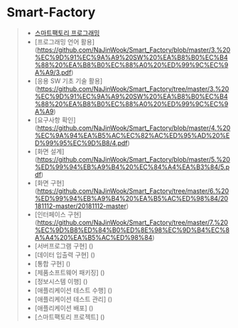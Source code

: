 # Smart-Factory
> * [스마트팩토리 프로그래밍](https://github.com/NaJinWook/Smart_Factory/blob/master/1.%20%EC%8A%A4%EB%A7%88%ED%8A%B8%ED%8C%A9%ED%86%A0%EB%A6%AC%20%ED%94%84%EB%A1%9C%EA%B7%B8%EB%9E%98%EB%B0%8D/1.pdf)
> * [프로그래밍 언어 활용]
(https://github.com/NaJinWook/Smart_Factory/blob/master/3.%20%EC%9D%91%EC%9A%A9%20SW%20%EA%B8%B0%EC%B4%88%20%EA%B8%B0%EC%88%A0%20%ED%99%9C%EC%9A%A9/3.pdf)
> * [응용 SW 기초 기술 활용]
(https://github.com/NaJinWook/Smart_Factory/tree/master/3.%20%EC%9D%91%EC%9A%A9%20SW%20%EA%B8%B0%EC%B4%88%20%EA%B8%B0%EC%88%A0%20%ED%99%9C%EC%9A%A9)
> * [요구사항 확인]
(https://github.com/NaJinWook/Smart_Factory/blob/master/4.%20%EC%9A%94%EA%B5%AC%EC%82%AC%ED%95%AD%20%ED%99%95%EC%9D%B8/4.pdf)
> * [화면 설계]
(https://github.com/NaJinWook/Smart_Factory/blob/master/5.%20%ED%99%94%EB%A9%B4%20%EC%84%A4%EA%B3%84/5.pdf)
> * [화면 구현]
(https://github.com/NaJinWook/Smart_Factory/tree/master/6.%20%ED%99%94%EB%A9%B4%20%EA%B5%AC%ED%98%84/20181112-master/20181112-master)
> * [인터페이스 구현]
(https://github.com/NaJinWook/Smart_Factory/tree/master/7.%20%EC%9D%B8%ED%84%B0%ED%8E%98%EC%9D%B4%EC%8A%A4%20%EA%B5%AC%ED%98%84)
> * [서버프로그램 구현]
()
> * [데이터 입출력 구현]
()
> * [통합 구현]
()
> * [제품소프트웨어 패키징]
()
> * [정보시스템 이행]
()
> * [애플리케이션 테스트 수행]
()
> * [애플리케이션 테스트 관리]
()
> * [애플리케이션 배포]
()
> * [스마트팩토리 프로젝트]
()
